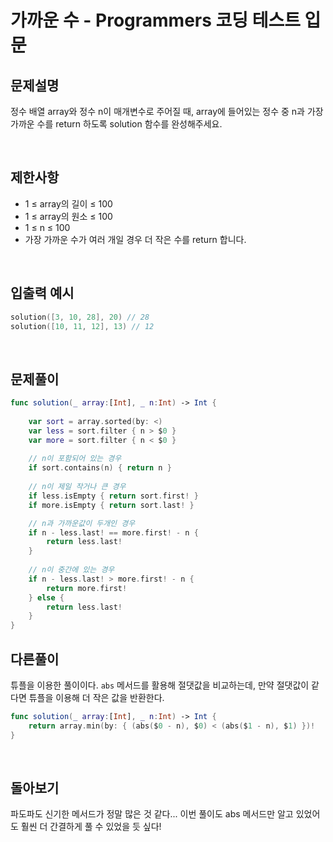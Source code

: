 # 가까운 수 - Programmers 코딩 테스트 입문

## 문제설명
정수 배열 array와 정수 n이 매개변수로 주어질 때, array에 들어있는 정수 중 n과 가장 가까운 수를 return 하도록 solution 함수를 완성해주세요.

<br>

## 제한사항
- 1 ≤ array의 길이 ≤ 100
- 1 ≤ array의 원소 ≤ 100
- 1 ≤ n ≤ 100
- 가장 가까운 수가 여러 개일 경우 더 작은 수를 return 합니다.

<br>

## 입출력 예시
~~~swift
solution([3, 10, 28], 20) // 28
solution([10, 11, 12], 13) // 12
~~~

<br>

## 문제풀이 
~~~swift
func solution(_ array:[Int], _ n:Int) -> Int {
    
    var sort = array.sorted(by: <)
    var less = sort.filter { n > $0 }
    var more = sort.filter { n < $0 }
    
    // n이 포함되어 있는 경우
    if sort.contains(n) { return n }
    
    // n이 제일 작거나 큰 경우
    if less.isEmpty { return sort.first! }
    if more.isEmpty { return sort.last! }

    // n과 가까운값이 두개인 경우
    if n - less.last! == more.first! - n {
        return less.last!
    }
    
    // n이 중간에 있는 경우
    if n - less.last! > more.first! - n {
        return more.first!
    } else {
        return less.last!
    }
}
~~~

## 다른풀이
튜플을 이용한 풀이이다. `abs` 메서드를 활용해 절댓값을 비교하는데, 만약 절댓값이 같다면 튜플을 이용해 더 작은 값을 반환한다.
~~~swift
func solution(_ array:[Int], _ n:Int) -> Int {
    return array.min(by: { (abs($0 - n), $0) < (abs($1 - n), $1) })!
}
~~~

<br>

## 돌아보기
파도파도 신기한 메서드가 정말 많은 것 같다... 이번 풀이도 abs 메서드만 알고 있었어도 훨씬 더 간결하게 풀 수 있었을 듯 싶다!
